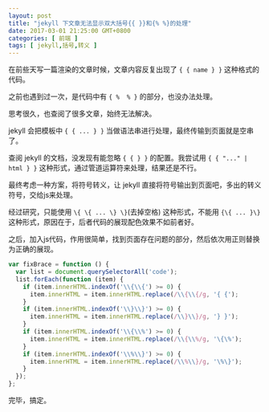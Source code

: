 ```yaml
---
layout: post
title: "jekyll 下文章无法显示双大括号{{ }}和{% %}的处理"
date: 2017-03-01 21:25:00 GMT+0800
categories: [ 前端 ]
tags: [ jekyll,括号,转义 ]
---
```


在前些天写一篇渲染的文章时候，文章内容反复出现了 `{ { name } }` 这种格式的代码。

之前也遇到过一次，是代码中有 `{ %  % }` 的部分，也没办法处理。

思考很久，也查阅了很多文章，始终无法解决。

<!-- more -->

jekyll 会把模板中 `{ { ... } }` 当做语法串进行处理，最终传输到页面就是空串了。

查阅 jekyll 的文档，没发现有能忽略 `{ { } }` 的配置。我尝试用 `{ { "..." | html } }` 这种形式，通过管道运算符来处理，结果还是不行。

最终考虑一种方案，将符号转义，让 jekyll 直接将符号输出到页面吧，多出的转义符号，交给js来处理。

经过研究，只能使用 `\{ \{ ... \} \}`(去掉空格) 这种形式，不能用 `{\{ ... }\}` 这种形式，原因在于，后者代码的展现配色效果不如前者好。

之后，加入js代码，作用很简单，找到页面存在问题的部分，然后依次用正则替换为正确的展现。

```js
var fixBrace = function () {
  var list = document.querySelectorAll('code');
  list.forEach(function (item) {
    if (item.innerHTML.indexOf('\\{\\{') >= 0) {
      item.innerHTML = item.innerHTML.replace(/\\{\\{/g, '{ {');
    }
    if (item.innerHTML.indexOf('\\}\\}') >= 0) {
      item.innerHTML = item.innerHTML.replace(/\\}\\}/g, '} }');
    }
    if (item.innerHTML.indexOf('\\{\\%') >= 0) {
      item.innerHTML = item.innerHTML.replace(/\\{\\%/g, '\{\%');
    }
    if (item.innerHTML.indexOf('\\%\\}') >= 0) {
      item.innerHTML = item.innerHTML.replace(/\\%\\}/g, '\%\}');
    }
  });
};
```

完毕，搞定。
